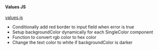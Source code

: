 #### Values JS

[values.js](https://github.com/noeldelgado/values.js)

- Conditionally add red border to input field when error is true
- Setup backgroundColor dynamically for each SingleColor component
- Function to convert rgb color to hex color
- Change the text color to white if backgroundColor is darker
